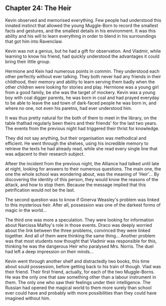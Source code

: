 ## Chapter 24: The Heir

Kevin observed and memorised everything.
Few people had understood this innated instinct that allowed the young Muggle-Born to record the smallest facts and gestures, and the smallest details in his environment.
It was this ability and his will to learn everything in order to blend in his surroundings that got him into Ravenclaw.

Kevin was not a genius, but he had a gift for observation.
And Vladmir, while learning to know his friend, had quickly understood the advantages it could bring their little group.

Hermione and Kein had numerous points in commin.
They understood each other perfectly without ever talking.
They both never had any friends in their childhood, their memory and ability to learn serving them badly when the other children were looking for stories and play.
Hermione was a young girl from a good family, be she was the target of mockery.
Kevin was a young boy with coal digger parents, he was born in coal and had prayed everyday to be able to leave the sad town of dark-faced people he was born in, and where no one, not even his paretns, had ever understood him.

It was thus pretty natural for the both of them to meet in the library, on the table thathad regularly been theirs and their friends' for the last two years.
The events from the previous night had triggered their thrist for knowledge.

They did not say anything, but their organisation was methodical and efficient.
He went through the shelves, using his incredible memory to retrieve the texts he had already read, while she read every single line that was adjacent to their research subject.

Afteer the incident from the previous night, the Alliance had talked until late at night, looking for answers to their numerous questions.
The main one, the one the whole school was wondering about, was the meaning of 'Heir'...
By discovering the identity of this person, they would know the reasons of the attack, and how to stop them.
Because the message implied that this petrification would not be the last.

The second question was to know if Ginerva Weasley's problem was linked to this mysterious heir.
After all, possession was one of the darkest forms of magic in the world...

The third one was more a speculation.
They were looking for information about Narcissa Malfoy's role in those events.
Draco was deeply worried about the link between the three problems, convinced they were linked together.
And all of them were thinking the same thing...
Another problem was that most students now thought that Vladmir was responsible for this, thinking he was the dangerous Heir who paralysed Mrs. Norris.
The duel had left a deep impression on their minds...

Kevin went through another shelf and distractedly two books, this time about sould possession, before getting back to his train of though.
Vlad was their friend.
Their first friend, actually, for each of the two Muggle-Borns.
He was the only one that saw something other than a labour instrument in them.
The only one who saw their feelings under their intelligence.
The Russian had opened the magical world to them more surely than school ever could have and probably with more possibilities than they could have imagined without him.
